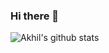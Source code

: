 ### Hi there 👋
![Akhil's github stats](https://github-readme-stats.vercel.app/api?username=LucasAzLima&show_icons=true&theme=dark)
<!--
**LucasAzLima/LucasAzLima** is a ✨ _special_ ✨ repository because its `README.md` (this file) appears on your GitHub profile.

Here are some ideas to get you started:

- 🔭 I’m currently working on ...
- 🌱 I’m currently learning ...
- 👯 I’m looking to collaborate on ...
- 🤔 I’m looking for help with ...
- 💬 Ask me about ...
- 📫 How to reach me: ...
- 😄 Pronouns: ...
- ⚡ Fun fact: ...
-->
